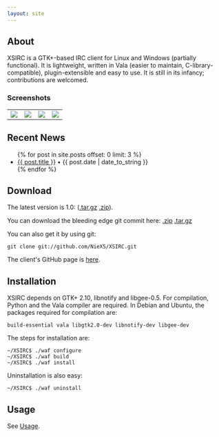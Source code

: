 ```yaml
---
layout: site
---
```


About
-----

XSIRC is a GTK+-based IRC client for Linux and Windows (partially functional). It is lightweight, written in Vala (easier to maintain, C-library-compatible), plugin-extensible and easy to use. It is still in its infancy; contributions are welcomed.

### Screenshots

<table>
<tr>
<td>
<a target='_blank' href='http://img87.imageshack.us/img87/4462/xsirccurrent.png'><img src='http://img87.imageshack.us/img87/4462/xsirccurrent.th.png' border='0'/></a></td>
<td>
<a target='_blank' href='http://img690.imageshack.us/img690/8237/xsircprefs.png'><img src='http://img690.imageshack.us/img690/8237/xsircprefs.th.png' border='0'/></a></td>
<td>
<a target='_blank' href='http://img802.imageshack.us/img802/8235/xsircpluginprefs.png'><img src='http://img802.imageshack.us/img802/8235/xsircpluginprefs.th.png' border='0'/></a></td>
<td>
<a target='_blank' href='http://img593.imageshack.us/img593/8223/xsircnetworkprefs.png'><img src='http://img593.imageshack.us/img593/8223/xsircnetworkprefs.th.png' border='0'/></a></td>
</tr>
</table>

Recent News
-----------

<ul>
{% for post in site.posts offset: 0 limit: 3 %}
<li><a href="{{ post.url }}">{{ post.title }}</a> &bull; {{ post.date | date_to_string }}</li>
{% endfor %}
</ul>

Download
--------

The latest version is 1.0: ([.tar.gz](https://github.com/NieXS/XSIRC/tarball/v1.0) [.zip](https://github.com/NieXS/XSIRC/zipball/v1.0)).

You can download the bleeding edge git commit here: [.zip](https://github.com/NieXS/XSIRC/zipball/master) [.tar.gz](https://github.com/NieXS/XSIRC/tarball/master)

You can also get it by using git:

	git clone git://github.com/NieXS/XSIRC.git

The client's GitHub page is [here](http://github.com/NieXS/XSIRC).

Installation
------------

XSIRC depends on GTK+ 2.10, libnotify and libgee-0.5. For compilation, Python and the Vala compiler are required. In Debian and Ubuntu, the packages required for compilation are:

	build-essential vala libgtk2.0-dev libnotify-dev libgee-dev

The steps for installation are:

	~/XSIRC$ ./waf configure
	~/XSIRC$ ./waf build
	~/XSIRC$ ./waf install

Uninstallation is also easy:

	~/XSIRC$ ./waf uninstall


Usage
-----

See [Usage](manual).
